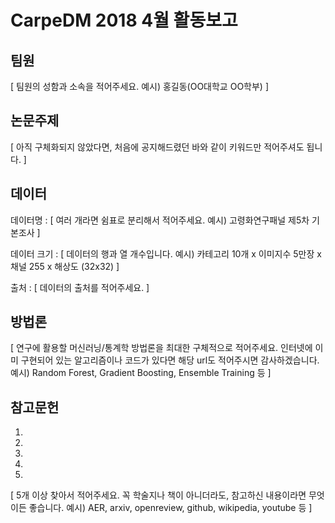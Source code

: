# CarpeDM 2018 4월 활동보고

팀원
---
[ 팀원의 성함과 소속을 적어주세요. 예시) 홍길동(OO대학교 OO학부) ]


논문주제
---
[ 아직 구체화되지 않았다면, 처음에 공지해드렸던 바와 같이 키워드만 적어주셔도 됩니다. ]


데이터
---
데이터명 : [ 여러 개라면 쉼표로 분리해서 적어주세요. 예시) 고령화연구패널 제5차 기본조사 ]

데이터 크기 : [ 데이터의 행과 열 개수입니다. 예시) 카테고리 10개 x 이미지수 5만장 x 채널 255 x 해상도 (32x32) ]

출처 : [ 데이터의 출처를 적어주세요. ]


방법론
---
[ 연구에 활용할 머신러닝/통계학 방법론을 최대한 구체적으로 적어주세요. 인터넷에 이미 구현되어 있는 알고리즘이나 코드가 있다면 해당 url도 적어주시면 감사하겠습니다.
예시) Random Forest, Gradient Boosting, Ensemble Training 등 ]


참고문헌
---
1.

2.

3.

4.

5.

[ 5개 이상 찾아서 적어주세요. 꼭 학술지나 책이 아니더라도, 참고하신 내용이라면 무엇이든 좋습니다.
예시) AER, arxiv, openreview, github, wikipedia, youtube 등 ]
